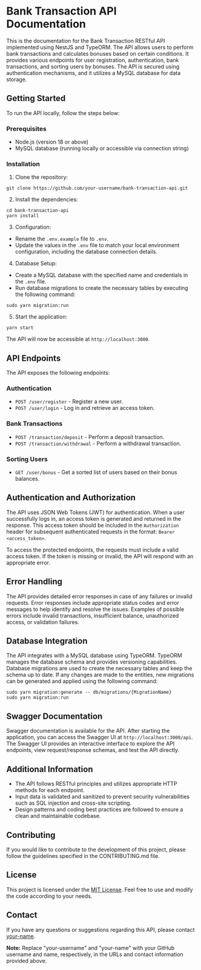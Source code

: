 <h1>Bank Transaction API Documentation</h1>

<p>This is the documentation for the Bank Transaction RESTful API implemented using NestJS and TypeORM. The API allows users to perform bank transactions and calculates bonuses based on certain conditions. It provides various endpoints for user registration, authentication, bank transactions, and sorting users by bonuses. The API is secured using authentication mechanisms, and it utilizes a MySQL database for data storage.</p>

<h2>Getting Started</h2>

<p>To run the API locally, follow the steps below:</p>

<h3>Prerequisites</h3>

<ul>
  <li>Node.js (version 18 or above)</li>
  <li>MySQL database (running locally or accessible via connection string)</li>
</ul>

<h3>Installation</h3>

<ol>
  <li>Clone the repository:</li>
</ol>

<pre><code>git clone https://github.com/your-username/bank-transaction-api.git</code></pre>

<ol start="2">
  <li>Install the dependencies:</li>
</ol>

<pre><code>cd bank-transaction-api
yarn install</code></pre>

<ol start="3">
  <li>Configuration:</li>
</ol>

<ul>
  <li>Rename the <code>.env.example</code> file to <code>.env</code>.</li>
  <li>Update the values in the <code>.env</code> file to match your local environment configuration, including the database connection details.</li>
</ul>

<ol start="4">
  <li>Database Setup:</li>
</ol>

<ul>
  <li>Create a MySQL database with the specified name and credentials in the <code>.env</code> file.</li>
  <li>Run database migrations to create the necessary tables by executing the following command:</li>
</ul>

<pre><code>sudo yarn migration:run</code></pre>

<ol start="5">
  <li>Start the application:</li>
</ol>

<pre><code>yarn start</code></pre>

<p>The API will now be accessible at <code>http://localhost:3000</code>.</p>

<h2>API Endpoints</h2>

<p>The API exposes the following endpoints:</p>

<h3>Authentication</h3>

<ul>
  <li><code>POST /user/register</code> - Register a new user.</li>
  <li><code>POST /user/login</code> - Log in and retrieve an access token.</li>
</ul>

<h3>Bank Transactions</h3>

<ul>
  <li><code>POST /transaction/deposit</code> - Perform a deposit transaction.</li>
  <li><code>POST /transaction/withdrawal</code> - Perform a withdrawal transaction.</li>
</ul>

<h3>Sorting Users</h3>

<ul>
  <li><code>GET /user/bonus</code> - Get a sorted list of users based on their bonus balances.</li>
</ul>

<h2>Authentication and Authorization</h2>

<p>The API uses JSON Web Tokens (JWT) for authentication. When a user successfully logs in, an access token is generated and returned in the response. This access token should be included in the <code>Authorization</code> header for subsequent authenticated requests in the format: <code>Bearer &lt;access_token&gt;</code>.</p>

<p>To access the protected endpoints, the requests must include a valid access token. If the token is missing or invalid, the API will respond with an appropriate error.</p>

<h2>Error Handling</h2>

<p>The API provides detailed error responses in case of any failures or invalid requests. Error responses include appropriate status codes and error messages to help identify and resolve the issues. Examples of possible errors include invalid transactions, insufficient balance, unauthorized access, or validation failures.</p>

<h2>Database Integration</h2>

<p>The API integrates with a MySQL database using TypeORM. TypeORM manages the database schema and provides versioning capabilities. Database migrations are used to create the necessary tables and keep the schema up to date. If any changes are made to the entities, new migrations can be generated and applied using the following command:</p>

<pre><code>sudo yarn migration:generate -- db/migrations/{MigrationName}
sudo yarn migration:run</code></pre>

<h2>Swagger Documentation</h2>

<p>Swagger documentation is available for the API. After starting the application, you can access the Swagger UI at <code>http://localhost:3000/api</code>. The Swagger UI provides an interactive interface to explore the API endpoints, view request/response schemas, and test the API directly.</p>

<h2>Additional Information</h2>

<ul>
  <li>The API follows RESTful principles and utilizes appropriate HTTP methods for each endpoint.</li>
  <li>Input data is validated and sanitized to prevent security vulnerabilities such as SQL injection and cross-site scripting.</li>
  <li>Design patterns and coding best practices are followed to ensure a clean and maintainable codebase.</li>
</ul>

<h2>Contributing</h2>

<p>If you would like to contribute to the development of this project, please follow the guidelines specified in the CONTRIBUTING.md file.</p>

<h2>License</h2>

<p>This project is licensed under the <a href="https://opensource.org/licenses/MIT">MIT License</a>. Feel free to use and modify the code according to your needs.</p>

<h2>Contact</h2>

<p>If you have any questions or suggestions regarding this API, please contact <a href="mailto:your-email@example.com">your-name</a>.</p>

<p><strong>Note:</strong> Replace "your-username" and "your-name" with your GitHub username and name, respectively, in the URLs and contact information provided above.</p>
